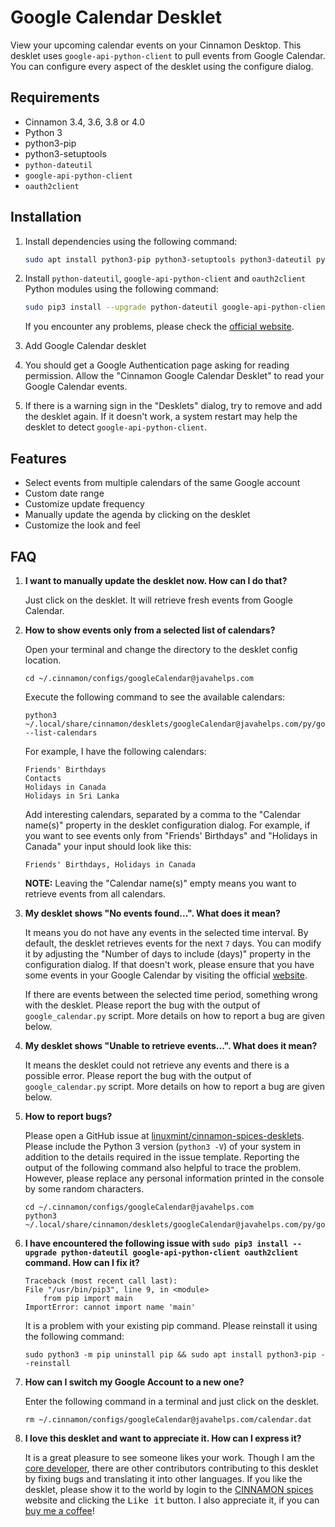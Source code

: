 # Google Calendar Desklet

View your upcoming calendar events on your Cinnamon Desktop. This desklet uses `google-api-python-client` to pull events from Google Calendar. You can configure every aspect of the desklet using the configure dialog.

## Requirements

- Cinnamon 3.4, 3.6, 3.8 or 4.0
- Python 3
- python3-pip
- python3-setuptools
- `python-dateutil`
- `google-api-python-client`
- `oauth2client`

## Installation

1. Install dependencies using the following command:
    ```bash
    sudo apt install python3-pip python3-setuptools python3-dateutil python3-oauth2client python3-googleapi
    ```

2. Install `python-dateutil`, `google-api-python-client` and `oauth2client` Python modules using the following command:
    ```bash
    sudo pip3 install --upgrade python-dateutil google-api-python-client oauth2client
    ```
    If you encounter any problems, please check the [official website](https://developers.google.com/api-client-library/python/start/installation).

3. Add Google Calendar desklet

4. You should get a Google Authentication page asking for reading permission. Allow the "Cinnamon Google Calendar Desklet" to read your Google Calendar events.

5. If there is a warning sign in the "Desklets" dialog, try to remove and add the desklet again. If it doesn't work, a system restart may help the desklet to detect `google-api-python-client`.

## Features

- Select events from multiple calendars of the same Google account
- Custom date range
- Customize update frequency
- Manually update the agenda by clicking on the desklet
- Customize the look and feel

## FAQ

1. **I want to manually update the desklet now. How can I do that?**

    Just click on the desklet. It will retrieve fresh events from Google Calendar.

2. **How to show events only from a selected list of calendars?**

    Open your terminal and change the directory to the desklet config location.
    ```shell
    cd ~/.cinnamon/configs/googleCalendar@javahelps.com
    ```

    Execute the following command to see the available calendars:
    ```shell
    python3 ~/.local/share/cinnamon/desklets/googleCalendar@javahelps.com/py/google_calendar.py --list-calendars
    ```
    For example, I have the following calendars:
    ```text
    Friends' Birthdays
    Contacts
    Holidays in Canada
    Holidays in Sri Lanka
    ```
    Add interesting calendars, separated by a comma to the "Calendar name(s)" property in the desklet configuration dialog. For example, if you want to see events only from "Friends' Birthdays" and "Holidays in Canada" your input should look like this:
    ```text
    Friends' Birthdays, Holidays in Canada
    ```

    **NOTE:** Leaving the "Calendar name(s)" empty means you want to retrieve events from all calendars.

3. **My desklet shows "No events found...". What does it mean?**

    It means you do not have any events in the selected time interval. By default, the desklet retrieves events for the next `7` days. You can modify it by adjusting the "Number of days to include (days)" property in the configuration dialog.
    If that doesn't work, please ensure that you have some events in your Google Calendar by visiting the official [website](https://calendar.google.com/calendar).

    If there are events between the selected time period, something wrong with the desklet. Please report the bug with the output of `google_calendar.py` script. More details on how to report a bug are given below.

4. **My desklet shows "Unable to retrieve events...". What does it mean?**

    It means the desklet could not retrieve any events and there is a possible error. Please report the bug with the output of `google_calendar.py` script. More details on how to report a bug are given below.

5. **How to report bugs?**

    Please open a GitHub issue at [linuxmint/cinnamon-spices-desklets](https://github.com/linuxmint/cinnamon-spices-desklets/issues). Please include the Python 3 version (`python3 -V`) of your system in addition to the details required in the issue template.
    Reporting the output of the following command also helpful to trace the problem. However, please replace any personal information printed in the console by some random characters.
    ```shell
    cd ~/.cinnamon/configs/googleCalendar@javahelps.com
    python3 ~/.local/share/cinnamon/desklets/googleCalendar@javahelps.com/py/google_calendar.py
    ```

6. **I have encountered the following issue with `sudo pip3 install --upgrade python-dateutil google-api-python-client oauth2client` command. How can I fix it?**
    ```shell
    Traceback (most recent call last):
    File "/usr/bin/pip3", line 9, in <module>
        from pip import main
    ImportError: cannot import name 'main'
    ```

    It is a problem with your existing pip command. Please reinstall it using the following command:
    ```shell
    sudo python3 -m pip uninstall pip && sudo apt install python3-pip --reinstall
    ```

7. **How can I switch my Google Account to a new one?**

    Enter the following command in a terminal and just click on the desklet.
    ```shell
    rm ~/.cinnamon/configs/googleCalendar@javahelps.com/calendar.dat
    ```

8. **I love this desklet and want to appreciate it. How can I express it?**

    It is a great pleasure to see someone likes your work. Though I am the [core developer](https://github.com/slgobinath), there are other contributors contributing to this desklet by fixing bugs and translating it into other languages. If you like the desklet, please show it to the world by login to the [CINNAMON spices](https://cinnamon-spices.linuxmint.com/) website and clicking the <kbd>Like it</kbd> button. I also appreciate it, if you can [buy me a coffee](https://paypal.me/slgobinath)!